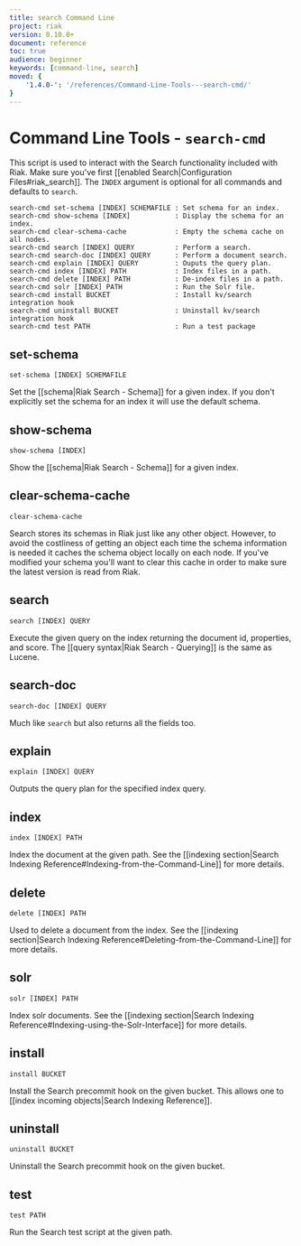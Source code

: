```yaml
---
title: search Command Line
project: riak
version: 0.10.0+
document: reference
toc: true
audience: beginner
keywords: [command-line, search]
moved: {
    '1.4.0-': '/references/Command-Line-Tools---search-cmd/'
}
---
```


# Command Line Tools - `search-cmd`

This script is used to interact with the Search functionality included with
Riak.  Make sure you've first
[[enabled  Search|Configuration Files#riak_search]]. The `INDEX` argument is
optional for all commands and defaults to `search`.


    search-cmd set-schema [INDEX] SCHEMAFILE : Set schema for an index.
    search-cmd show-schema [INDEX]           : Display the schema for an index.
    search-cmd clear-schema-cache            : Empty the schema cache on all nodes.
    search-cmd search [INDEX] QUERY          : Perform a search.
    search-cmd search-doc [INDEX] QUERY      : Perform a document search.
    search-cmd explain [INDEX] QUERY         : Ouputs the query plan.
    search-cmd index [INDEX] PATH            : Index files in a path.
    search-cmd delete [INDEX] PATH           : De-index files in a path.
    search-cmd solr [INDEX] PATH             : Run the Solr file.
    search-cmd install BUCKET                : Install kv/search integration hook
    search-cmd uninstall BUCKET              : Uninstall kv/search integration hook
    search-cmd test PATH                     : Run a test package


## set-schema

    set-schema [INDEX] SCHEMAFILE

Set the [[schema|Riak Search - Schema]] for a given index.  If you don't
explicitly set the schema for an index it will use the default schema.


## show-schema

    show-schema [INDEX]

Show the [[schema|Riak Search - Schema]] for a given index.


## clear-schema-cache

    clear-schema-cache

Search stores its schemas in Riak just like any other object.  However, to
avoid the costliness of getting an object each time the schema information is
needed it caches the schema object locally on each node.  If you've modified
your schema you'll want to clear this cache in order to make sure the latest
version is read from Riak.


## search

    search [INDEX] QUERY

Execute the given query on the index returning the document id, properties, and
score.  The [[query syntax|Riak Search - Querying]] is the same as Lucene.


## search-doc

    search-doc [INDEX] QUERY

Much like `search` but also returns all the fields too.

## explain

    explain [INDEX] QUERY

Outputs the query plan for the specified index query.


## index

    index [INDEX] PATH

Index the document at the given path.  See the 
[[indexing section|Search Indexing Reference#Indexing-from-the-Command-Line]] for 
more details.


## delete

    delete [INDEX] PATH

Used to delete a document from the index.  See the 
[[indexing section|Search Indexing Reference#Deleting-from-the-Command-Line]] 
for more details.


## solr

    solr [INDEX] PATH

Index solr documents.  See the 
[[indexing section|Search Indexing Reference#Indexing-using-the-Solr-Interface]]
for more details.


## install

    install BUCKET

Install the Search precommit hook on the given bucket.  This allows one to
[[index incoming objects|Search Indexing Reference]].


## uninstall

    uninstall BUCKET

Uninstall the Search precommit hook on the given bucket.


## test

    test PATH

Run the Search test script at the given path.
